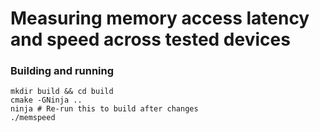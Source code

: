 # Measuring memory access latency and speed across tested devices

### Building and running

```
mkdir build && cd build
cmake -GNinja ..
ninja # Re-run this to build after changes
./memspeed
```
